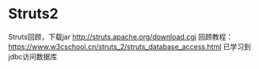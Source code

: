 # Struts2
Struts回顾，下载jar http://struts.apache.org/download.cgi
回顾教程：https://www.w3cschool.cn/struts_2/struts_database_access.html
已学习到jdbc访问数据库
